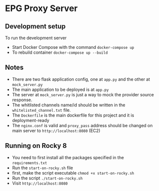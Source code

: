 # EPG Proxy Server 

## Development setup
To run the development server 
- Start Docker Compose with the command ```docker-compose up```
- To rebuild container ```docker-compose up --build```

## Notes
- There are two flask application config, one at `app.py` and the other at `mock_server.py` <br>
- The main application to be deployed is at `app.py`
- The server at `mock_server.py` is just a way to mock the provider source response.
- The whitlisted channels name/id should be written in the `whitelisted_channel.txt` file.
- The `Dockerfile` is the main dockerfile for this project and it is deployment-ready
- The `nginx.conf` is valid and `proxy_pass` address should be changed on main server to `http://localhost:8080` (EC2)

## Running on Rocky 8
- You need to first install all the packages specified in the `requirements.txt`
- Run the `start-on-rocky.sh` file
- first, make the script executable `chmod +x start-on-rocky.sh`
- Run the script `./start-on-rocky.sh`
- Visit `http://localhost:8080`



